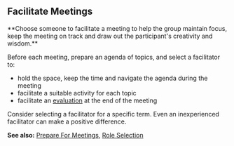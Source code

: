 ## Facilitate Meetings

<summary>
**Choose someone to facilitate a meeting to help the group maintain focus, keep the meeting on track and draw out the participant's creativity and wisdom.**
</summary>

Before each meeting, prepare an agenda of topics, and select a facilitator to:

-   hold the space, keep the time and navigate the agenda during the meeting
-   facilitate a suitable activity for each topic
-   facilitate an [evaluation](section:evaluate-meetings) at the end of the meeting

Consider selecting a facilitator for a specific term. Even an inexperienced facilitator can make a positive difference.

**See also:** [Prepare For Meetings](section:prepare-for-meetings), [Role Selection](section:role-selection)
